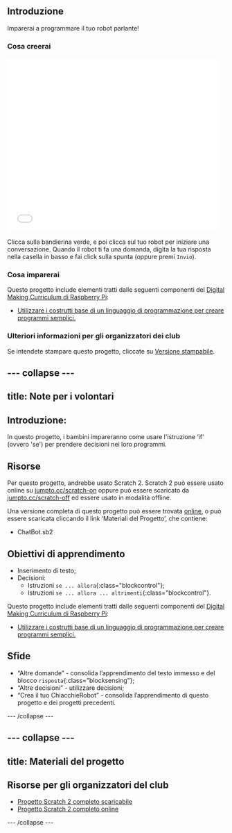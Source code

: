 ## Introduzione

Imparerai a programmare il tuo robot parlante!

### Cosa creerai

<div class="scratch-preview">
  <iframe allowtransparency="true" width="485" height="402" src="//scratch.mit.edu/projects/embed/219854441/?autostart=false" frameborder="0"></iframe>
</div>

Clicca sulla bandierina verde, e poi clicca sul tuo robot per iniziare una conversazione. Quando il robot ti fa una domanda, digita la tua risposta nella casella in basso e fai click sulla spunta (oppure premi `Invio`).

### Cosa imparerai

Questo progetto include elementi tratti dalle seguenti componenti del [Digital Making Curriculum di Raspberry Pi](http://rpf.io/curriculum):

+ [Utilizzare i costrutti base di un linguaggio di programmazione per creare programmi semplici.](https://www.raspberrypi.org/curriculum/programming/creator)

### Ulteriori informazioni per gli organizzatori dei club

Se intendete stampare questo progetto, cliccate su [Versione stampabile](https://projects.raspberrypi.org/it-IT/projects/chatbot/print).

--- collapse ---
---
title: Note per i volontari
---
## Introduzione:

In questo progetto, i bambini impareranno come usare l'istruzione ‘if’ (ovvero 'se') per prendere decisioni nei loro programmi.

## Risorse

Per questo progetto, andrebbe usato Scratch 2. Scratch 2 può essere usato online su [jumpto.cc/scratch-on](http://jumpto.cc/scratch-on) oppure può essere scaricato da [jumpto.cc/scratch-off](http://jumpto.cc/scratch-off) ed essere usato in modalità offline.

Una versione completa di questo progetto può essere trovata [online](https://scratch.mit.edu/projects/219854441/#editor), o può essere scaricata cliccando il link ‘Materiali del Progetto’, che contiene:

+ ChatBot.sb2

## Obiettivi di apprendimento

+ Inserimento di testo;
+ Decisioni: 
    + Istruzioni `se ... allora`{:class="blockcontrol"};
    + Istruzioni `se ... allora ... altrimenti`{:class="blockcontrol"}.

Questo progetto include elementi tratti dalle seguenti componenti del [Digital Making Curriculum di Raspberry Pi](http://rpf.io/curriculum):

+ [Utilizzare i costrutti base di un linguaggio di programmazione per creare programmi semplici.](https://www.raspberrypi.org/curriculum/programming/creator)

## Sfide

+ “Altre domande” - consolida l’apprendimento del testo immesso e del blocco `risposta`{:class="blocksensing"};
+ “Altre decisioni” - utilizzare decisioni;
+ “Crea il tuo ChiacchieRobot” - consolida l’apprendimento di questo progetto e dei progetti precedenti.

--- /collapse ---

--- collapse ---
---
title: Materiali del progetto
---
## Risorse per gli organizzatori del club

+ [Progetto Scratch 2 completo scaricabile](resources/ChatBot.sb2)
+ [Progetto Scratch 2 completo online](https://scratch.mit.edu/projects/219854441/#editor)

--- /collapse ---